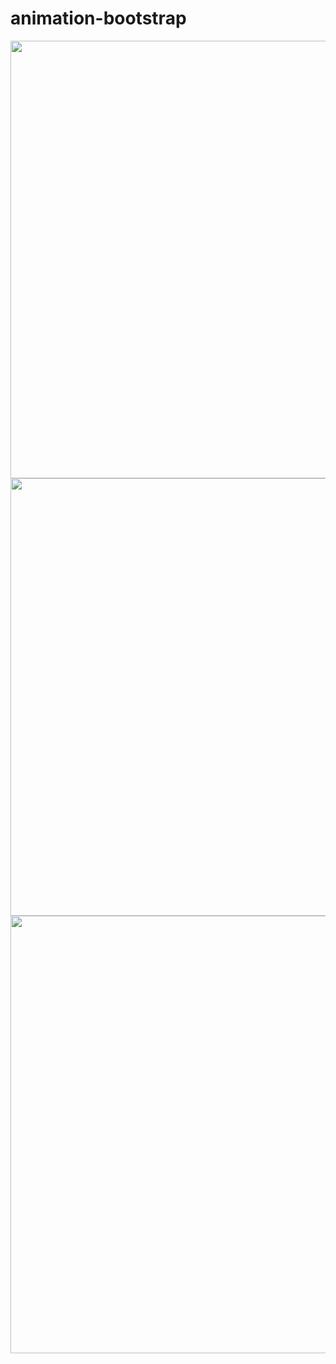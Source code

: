 # animation-bootstrap

<div align="center">
<img src="https://user-images.githubusercontent.com/105253015/193923645-8ccd53e9-6493-482c-92a8-a3a47f74e1ad.png" width="700" />
</div>

<div align="center">
<img src="https://user-images.githubusercontent.com/105253015/193923663-096754ca-441a-4b7e-9655-a8d7209c59bd.png" width="700" />
</div>

<div align="center">
<img src="https://user-images.githubusercontent.com/105253015/193923659-76d7d60a-d0ca-4f8b-a61c-117d1b2ffa08.png" width="700" />
</div>
